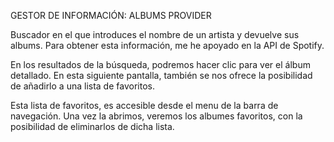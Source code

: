 GESTOR DE INFORMACIÓN: ALBUMS PROVIDER

Buscador en el que introduces el nombre de un artista y devuelve sus albums. Para obtener esta información, me he apoyado en la API de Spotify.

En los resultados de la búsqueda, podremos hacer clic para ver el álbum detallado. En esta siguiente pantalla, también se nos ofrece la posibilidad de añadirlo a una lista de favoritos.

Esta lista de favoritos, es accesible desde el menu de la barra de navegación. Una vez la abrimos, veremos los albumes favoritos, con la posibilidad de eliminarlos de dicha lista.